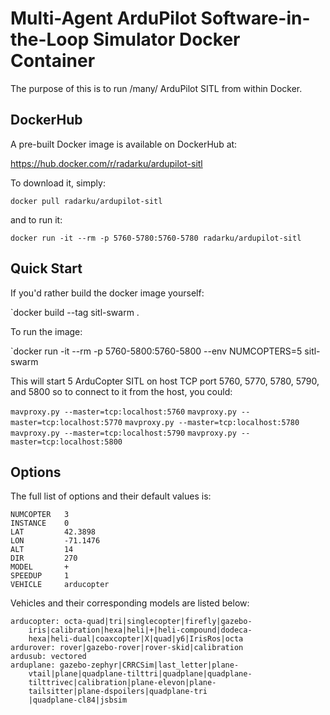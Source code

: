 Multi-Agent ArduPilot Software-in-the-Loop Simulator Docker Container
=====================================================================

The purpose of this is to run /many/ ArduPilot SITL from within Docker.

DockerHub
---------

A pre-built Docker image is available on DockerHub at:

https://hub.docker.com/r/radarku/ardupilot-sitl

To download it, simply:

`docker pull radarku/ardupilot-sitl`
 
and to run it:

`docker run -it --rm -p 5760-5780:5760-5780 radarku/ardupilot-sitl`


Quick Start
-----------

If you'd rather build the docker image yourself:

`docker build --tag sitl-swarm .

To run the image:

`docker run -it --rm -p 5760-5800:5760-5800 --env NUMCOPTERS=5 sitl-swarm

This will start 5 ArduCopter SITL on host TCP port 5760, 5770, 5780, 5790, and 5800 so to connect to it from the host, you could:

`mavproxy.py --master=tcp:localhost:5760`
`mavproxy.py --master=tcp:localhost:5770`
`mavproxy.py --master=tcp:localhost:5780`
`mavproxy.py --master=tcp:localhost:5790`
`mavproxy.py --master=tcp:localhost:5800`

Options
-------

The full list of options and their default values is:

```
NUMCOPTER   3
INSTANCE    0
LAT         42.3898
LON         -71.1476
ALT         14
DIR         270
MODEL       +
SPEEDUP     1
VEHICLE     arducopter
```

Vehicles and their corresponding models are listed below:

```
arducopter: octa-quad|tri|singlecopter|firefly|gazebo-
    iris|calibration|hexa|heli|+|heli-compound|dodeca-
    hexa|heli-dual|coaxcopter|X|quad|y6|IrisRos|octa
ardurover: rover|gazebo-rover|rover-skid|calibration
ardusub: vectored
arduplane: gazebo-zephyr|CRRCSim|last_letter|plane-
    vtail|plane|quadplane-tilttri|quadplane|quadplane-
    tilttrivec|calibration|plane-elevon|plane-
    tailsitter|plane-dspoilers|quadplane-tri
    |quadplane-cl84|jsbsim
```
